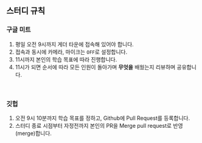 ## 스터디 규칙

### 구글 미트

1. 평일 오전 9시까지 게더 타운에 접속해 있어야 합니다.
2. 접속과 동시에 카메라, 마이크는 `OFF`로 설정합니다.
3. 11시까지 본인의 학습 목표에 따라 진행합니다.
4. 11시가 되면 순서에 따라 모든 인원이 돌아가며 **무엇을** 배웠는지 리뷰하며 공유합니다.

<br/>

### 깃헙

1. 오전 9시 10분까지 학습 목표를 정하고, Github에 Pull Request를 등록합니다.
2. 스터디 종료 시점부터 자정전까지 본인의 PR을 Merge pull request로 반영(merge)합니다.
